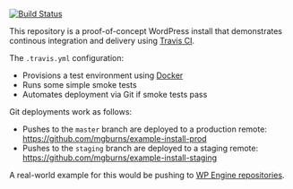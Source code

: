 
[![Build Status](https://travis-ci.org/mgburns/example-wp-install.svg?branch=master)](https://travis-ci.org/mgburns/example-wp-install)

This repository is a proof-of-concept WordPress install that demonstrates continous integration and delivery using [Travis CI](https://travis-ci.org/).

The `.travis.yml` configuration:

- Provisions a test environment using [Docker](https://www.docker.com/)
- Runs some simple smoke tests
- Automates deployment via Git if smoke tests pass

Git deployments work as follows:

- Pushes to the `master` branch are deployed to a production remote: https://github.com/mgburns/example-install-prod
- Pushes to the `staging` branch are deployed to a staging remote: https://github.com/mgburns/example-install-staging

A real-world example for this would be pushing to [WP Engine repositories](http://wpengine.com/git/).

